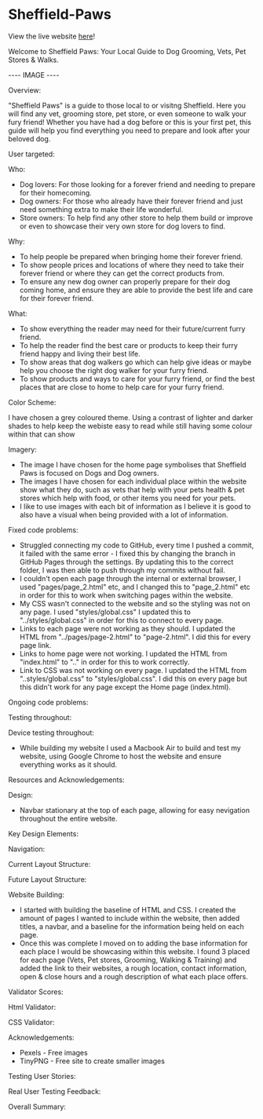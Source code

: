 # Sheffield-Paws

View the live website [here](https://sophie-mal.github.io/Sheffield-Paws/)!

Welcome to Sheffield Paws: Your Local Guide to Dog Grooming, Vets, Pet Stores & Walks.

---- IMAGE ----

Overview:

"Sheffield Paws" is a guide to those local to or visitng Sheffield. Here you will find any vet, grooming store, pet store, or even someone to walk your fury friend! Whether you have had a dog before or this is your first pet, this guide will help you find everything you need to prepare and look after your beloved dog.

User targeted:

Who:

* Dog lovers: For those looking for a forever friend and needing to prepare for their homecoming.
* Dog owners: For those who already have their forever friend and just need something extra to make their life wonderful.
* Store owners: To help find any other store to help them build or improve or even to showcase their very own store for dog lovers to find.

Why:

* To help people be prepared when bringing home their forever friend.
* To show people prices and locations of where they need to take their forever friend or where they can get the correct products from.
* To ensure any new dog owner can properly prepare for their dog coming home, and ensure they are able to provide the best life and care for their forever friend.

What:

* To show everything the reader may need for their future/current furry friend.
* To help the reader find the best care or products to keep their furry friend happy and living their best life.
* To show areas that dog walkers go which can help give ideas or maybe help you choose the right dog walker for your furry friend.
* To show products and ways to care for your furry friend, or find the best places that are close to home to help care for your furry friend.

Color Scheme:

I have chosen a grey coloured theme. Using a contrast of lighter and darker shades to help keep the webiste easy to read while still having some colour within that can show 

Imagery:

* The image I have chosen for the home page symbolises that Sheffield Paws is focused on Dogs and Dog owners.
* The images I have chosen for each individual place within the website show what they do, such as vets that help with your pets health & pet stores which help with food, or other items you need for your pets.
* I like to use images with each bit of information as I believe it is good to also have a visual when being provided with a lot of information.

Fixed code problems:

* Struggled connecting my code to GitHub, every time I pushed a commit, it failed with the same error - I fixed this by changing the branch in GitHub Pages through the settings. By updating this to the correct folder, I was then able to push through my commits without fail.
* I couldn't open each page through the internal or external browser, I used "pages/page_2.html" etc, and I changed this to "page_2.html" etc in order for this to work when switching pages within the website.
* My CSS wasn't connected to the website and so the styling was not on any page. I used "styles/global.css" I updated this to "../styles/global.css" in order for this to connect to every page.
* Links to each page were not working as they should. I updated the HTML from "../pages/page-2.html" to "page-2.html". I did this for every page link.
* Links to home page were not working. I updated the HTML from "index.html" to ".." in order for this to work correctly.
* Link to CSS was not working on every page. I updated the HTML from "..styles/global.css" to "styles/global.css". I did this on every page but this didn't work for any page except the Home page (index.html). 

Ongoing code problems:



Testing throughout:



Device testing throughout:

* While building my website I used a Macbook Air to build and test my website, using Google Chrome to host the website and ensure everything works as it should.

Resources and Acknowledgements:



Design:

* Navbar stationary at the top of each page, allowing for easy nevigation throughout the entire website.


Key Design Elements:



Navigation:



Current Layout Structure:



Future Layout Structure:



Website Building:

* I started with building the baseline of HTML and CSS. I created the amount of pages I wanted to include within the website, then added titles, a navbar, and a baseline for the information being held on each page.
* Once this was complete I moved on to adding the base information for each place I would be showcasing within this website. I found 3 placed for each page (Vets, Pet stores, Grooming, Walking & Training) and added the link to their websites, a rough location, contact information, open & close hours and a rough description of what each place offers.

Validator Scores:



Html Validator:



CSS Validator:



Acknowledgements:

* Pexels - Free images
* TinyPNG - Free site to create smaller images

Testing User Stories:



Real User Testing Feedback:



Overall Summary:



